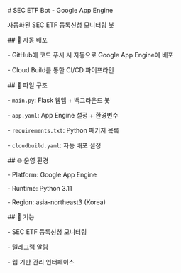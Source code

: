 \# SEC ETF Bot - Google App Engine



자동화된 SEC ETF 등록신청 모니터링 봇



\## 🚀 자동 배포

\- GitHub에 코드 푸시 시 자동으로 Google App Engine에 배포

\- Cloud Build를 통한 CI/CD 파이프라인



\## 📁 파일 구조

\- `main.py`: Flask 웹앱 + 백그라운드 봇

\- `app.yaml`: App Engine 설정 + 환경변수

\- `requirements.txt`: Python 패키지 목록

\- `cloudbuild.yaml`: 자동 배포 설정



\## 🌐 운영 환경

\- Platform: Google App Engine

\- Runtime: Python 3.11

\- Region: asia-northeast3 (Korea)



\## 🤖 기능

\- SEC ETF 등록신청 모니터링

\- 텔레그램 알림

\- 웹 기반 관리 인터페이스

